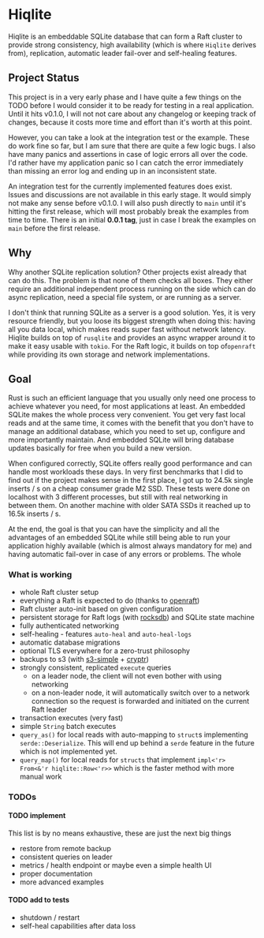 # Hiqlite

Hiqlite is an embeddable SQLite database that can form a Raft cluster to provide strong consistency, high availability
(which is where `Hiqlite` derives from), replication, automatic leader fail-over and self-healing features.

## Project Status

This project is in a very early phase and I have quite a few things on the TODO before I would consider it to be
ready for testing in a real application. Until it hits v0.1.0, I will not not care about any changelog or keeping
track of changes, because it costs more time and effort than it's worth at this point.

However, you can take a look at the integration test or the example. These do work fine so far, but I am sure that
there are quite a few logic bugs. I also have many panics and assertions in case of logic errors all over the code.
I'd rather have my application panic so I can catch the error immediately than missing an error log and ending up in
an inconsistent state.

An integration test for the currently implemented features does exist.  
Issues and discussions are not available in this early stage. It would simply not make any sense before v0.1.0.
I will also push directly to `main` until it's hitting the first release, which will most probably break the examples
from time to time. There is an initial **0.0.1 tag**, just in case I break the examples on `main` before the first
release.

## Why

Why another SQLite replication solution? Other projects exist already that can do this. The problem is that none of
them checks all boxes. They either require an additional independent process running on the side which can do async
replication, need a special file system, or are running as a server.

I don't think that running SQLite as a server is a good solution. Yes, it is very resource friendly, but you loose its
biggest strength when doing this: having all you data local, which makes reads super fast without network latency.
Hiqlite builds on top of `rusqlite` and provides an async wrapper around it to make it easy usable with `tokio`.
For the Raft logic, it builds on top of`openraft` while providing its own storage and network implementations.

## Goal

Rust is such an efficient language that you usually only need one process to achieve whatever you need, for most
applications at least. An embedded SQLite makes the whole process very convenient. You get very fast local reads and at
the same time, it comes with the benefit that you don't have to manage an additional database, which you need to set up,
configure and more importantly maintain. And embedded SQLite will bring database updates basically for free when you
build a new version.

When configured correctly, SQLite offers really good performance and can handle most workloads these days. In very
first benchmarks that I did to find out if the project makes sense in the first place, I got up to 24.5k single
inserts / s on a cheap consumer grade M2 SSD. These tests were done on localhost with 3 different processes, but still
with real networking in between them. On another machine with older SATA SSDs it reached up to 16.5k inserts / s.

At the end, the goal is that you can have the simplicity and all the advantages of an embedded SQLite while still being
able to run your application highly available (which is almost always mandatory for me) and having automatic fail-over
in case of any errors or problems. The whole

### What is working

- whole Raft cluster setup
- everything a Raft is expected to do (thanks to [openraft](https://github.com/datafuselabs/openraft))
- Raft cluster auto-init based on given configuration
- persistent storage for Raft logs (with [rocksdb](https://github.com/rust-rocksdb/rust-rocksdb)) and SQLite state
  machine
- fully authenticated networking
- self-healing - features `auto-heal` and `auto-heal-logs`
- automatic database migrations
- optional TLS everywhere for a zero-trust philosophy
- backups to s3 (with [s3-simple](https://github.com/sebadob/s3-simple) + [cryptr](https://github.com/sebadob/cryptr))
- strongly consistent, replicated `execute` queries
    - on a leader node, the client will not even bother with using networking
    - on a non-leader node, it will automatically switch over to a network connection so the request
      is forwarded and initiated on the current Raft leader
- transaction executes (very fast)
- simple `String` batch executes
- `query_as()` for local reads with auto-mapping to `struct`s implementing `serde::Deserialize`.
  This will end up behind a `serde` feature in the future which is not implemented yet.
- `query_map()` for local reads for `structs` that implement `impl<'r> From<&'r hiqlite::Row<'r>>` which is the
  faster method with more manual work

### TODOs

#### TODO implement

This list is by no means exhaustive, these are just the next big things

- restore from remote backup
- consistent queries on leader
- metrics / health endpoint or maybe even a simple health UI
- proper documentation
- more advanced examples

#### TODO add to tests

- shutdown / restart
- self-heal capabilities after data loss
